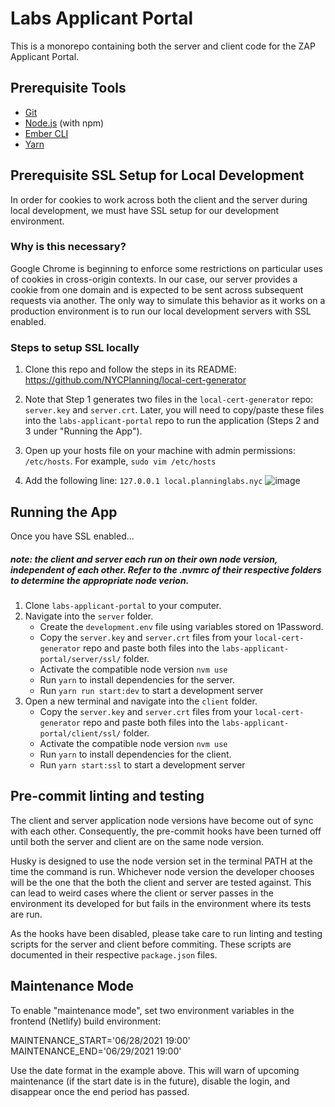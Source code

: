 # Labs Applicant Portal

This is a monorepo containing both the server and client code for the ZAP Applicant Portal.

## Prerequisite Tools

* [Git](https://git-scm.com/)
* [Node.js](https://nodejs.org/) (with npm)
* [Ember CLI](https://ember-cli.com/)
* [Yarn](https://yarnpkg.com/)

## Prerequisite SSL Setup for Local Development
In order for cookies to work across both the client and the server during local development, we must have SSL setup for our development environment.

### Why is this necessary?
Google Chrome is beginning to enforce some restrictions on particular uses of cookies in cross-origin contexts. In our case, our server provides a cookie from one domain and is expected to be sent across subsequent requests via another. The only way to simulate this behavior as it works on a production environment is to run our local development servers with SSL enabled.

### Steps to setup SSL locally
1. Clone this repo and follow the steps in its README: https://github.com/NYCPlanning/local-cert-generator

2. Note that Step 1 generates two files in the `local-cert-generator` repo: `server.key` and `server.crt`. Later, you will need to copy/paste these files into the `labs-applicant-portal` repo to run the application (Steps 2 and 3 under "Running the App").

3. Open up your hosts file on your machine with admin permissions: `/etc/hosts`. For example, `sudo vim /etc/hosts`

4. Add the following line: `127.0.0.1 local.planninglabs.nyc` ![image](https://user-images.githubusercontent.com/3311663/78998629-fc437e00-7b16-11ea-81ef-edb19b4b1d90.png)


## Running the App
Once you have SSL enabled...
##### note: the client and server each run on their own node version, independent of each other. Refer to the .nvmrc of their respective folders to determine the appropriate node verion.
1. Clone `labs-applicant-portal` to your computer.
2. Navigate into the `server` folder.
    - Create the `development.env` file using variables stored on 1Password.
    - Copy the `server.key` and `server.crt` files from your `local-cert-generator` repo and paste both files into the `labs-applicant-portal/server/ssl/` folder.
    - Activate the compatible node version `nvm use`
    - Run `yarn` to install dependencies for the server.
    - Run `yarn run start:dev` to start a development server
3. Open a new terminal and navigate into the `client` folder.
    - Copy the `server.key` and `server.crt` files from your `local-cert-generator` repo and paste both files into the `labs-applicant-portal/client/ssl/` folder.
    - Activate the compatible node version `nvm use`
    - Run `yarn` to install dependencies for the client.
    - Run `yarn start:ssl` to start a development server

## Pre-commit linting and testing
 The client and server application node versions have become out of sync with each other. Consequently, the pre-commit hooks have been turned off until both the server and client are on the same node version.

 Husky is designed to use the node version set in the terminal PATH at the time the command is run. Whichever node version the developer chooses will be the one that the both the client and server are tested against. This can lead to weird cases where the client or server passes in the environment its developed for but fails in the environment where its tests are run.

As the hooks have been disabled, please take care to run linting and testing scripts for the server and client before commiting. These scripts are documented in their respective `package.json` files.

## Maintenance Mode

To enable "maintenance mode", set two environment variables in the frontend (Netlify) build environment:

MAINTENANCE_START='06/28/2021 19:00'
MAINTENANCE_END='06/29/2021 19:00'

Use the date format in the example above. This will warn of upcoming maintenance (if the start date is in the future), disable
the login, and disappear once the end period has passed.
